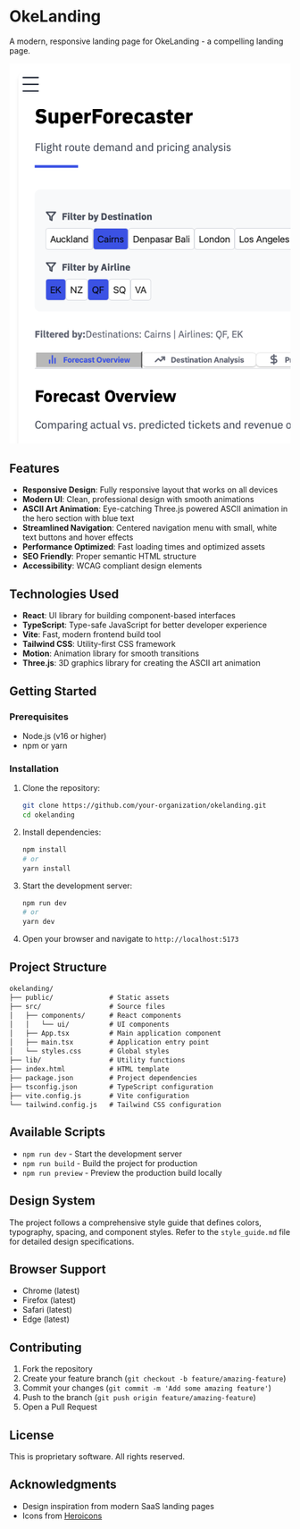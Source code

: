 # OkeLanding

A modern, responsive landing page for OkeLanding - a compelling landing page.

![OkeLanding](public/okdash_screenshot.png)

## Features

- **Responsive Design**: Fully responsive layout that works on all devices
- **Modern UI**: Clean, professional design with smooth animations
- **ASCII Art Animation**: Eye-catching Three.js powered ASCII animation in the hero section with blue text
- **Streamlined Navigation**: Centered navigation menu with small, white text buttons and hover effects
- **Performance Optimized**: Fast loading times and optimized assets
- **SEO Friendly**: Proper semantic HTML structure
- **Accessibility**: WCAG compliant design elements

## Technologies Used

- **React**: UI library for building component-based interfaces
- **TypeScript**: Type-safe JavaScript for better developer experience
- **Vite**: Fast, modern frontend build tool
- **Tailwind CSS**: Utility-first CSS framework
- **Motion**: Animation library for smooth transitions
- **Three.js**: 3D graphics library for creating the ASCII art animation

## Getting Started

### Prerequisites

- Node.js (v16 or higher)
- npm or yarn

### Installation

1. Clone the repository:
   ```bash
   git clone https://github.com/your-organization/okelanding.git
   cd okelanding
   ```

2. Install dependencies:
   ```bash
   npm install
   # or
   yarn install
   ```

3. Start the development server:
   ```bash
   npm run dev
   # or
   yarn dev
   ```

4. Open your browser and navigate to `http://localhost:5173`

## Project Structure

```
okelanding/
├── public/              # Static assets
├── src/                 # Source files
│   ├── components/      # React components
│   │   └── ui/          # UI components
│   ├── App.tsx          # Main application component
│   ├── main.tsx         # Application entry point
│   └── styles.css       # Global styles
├── lib/                 # Utility functions
├── index.html           # HTML template
├── package.json         # Project dependencies
├── tsconfig.json        # TypeScript configuration
├── vite.config.js       # Vite configuration
└── tailwind.config.js   # Tailwind CSS configuration
```

## Available Scripts

- `npm run dev` - Start the development server
- `npm run build` - Build the project for production
- `npm run preview` - Preview the production build locally

## Design System

The project follows a comprehensive style guide that defines colors, typography, spacing, and component styles. Refer to the `style_guide.md` file for detailed design specifications.

## Browser Support

- Chrome (latest)
- Firefox (latest)
- Safari (latest)
- Edge (latest)

## Contributing

1. Fork the repository
2. Create your feature branch (`git checkout -b feature/amazing-feature`)
3. Commit your changes (`git commit -m 'Add some amazing feature'`)
4. Push to the branch (`git push origin feature/amazing-feature`)
5. Open a Pull Request

## License

This is proprietary software. All rights reserved.

## Acknowledgments

- Design inspiration from modern SaaS landing pages
- Icons from [Heroicons](https://heroicons.com/)
